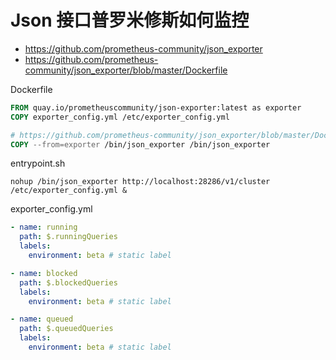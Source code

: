 # Json 接口普罗米修斯如何监控
* https://github.com/prometheus-community/json_exporter
* https://github.com/prometheus-community/json_exporter/blob/master/Dockerfile

Dockerfile
```Dockerfile
FROM quay.io/prometheuscommunity/json-exporter:latest as exporter
COPY exporter_config.yml /etc/exporter_config.yml

# https://github.com/prometheus-community/json_exporter/blob/master/Dockerfile
COPY --from=exporter /bin/json_exporter /bin/json_exporter
```
entrypoint.sh
```shell
nohup /bin/json_exporter http://localhost:28286/v1/cluster /etc/exporter_config.yml &

```

exporter_config.yml
```yaml
- name: running
  path: $.runningQueries
  labels:
    environment: beta # static label

- name: blocked
  path: $.blockedQueries
  labels:
    environment: beta # static label

- name: queued
  path: $.queuedQueries
  labels:
    environment: beta # static label

```
